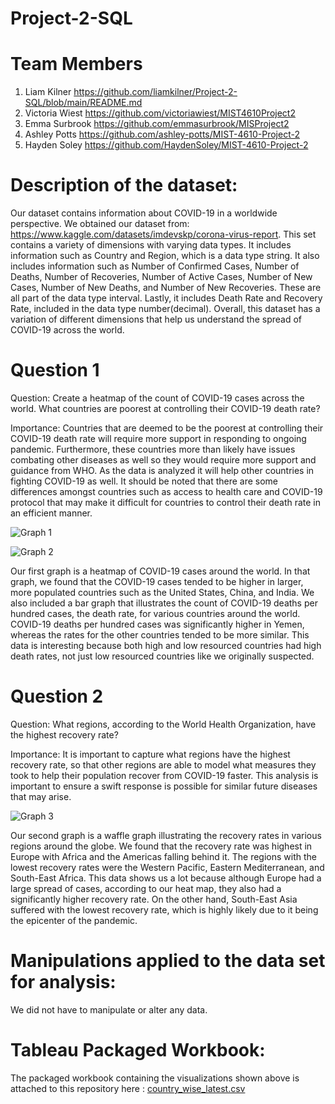 # Project-2-SQL

# Team Members

1. Liam Kilner https://github.com/liamkilner/Project-2-SQL/blob/main/README.md
2. Victoria Wiest https://github.com/victoriawiest/MIST4610Project2
3. Emma Surbrook https://github.com/emmasurbrook/MISProject2
4. Ashley Potts https://github.com/ashley-potts/MIST-4610-Project-2
5. Hayden Soley https://github.com/HaydenSoley/MIST-4610-Project-2


# Description of the dataset:
Our dataset contains information about COVID-19 in a worldwide perspective. We obtained our dataset from: https://www.kaggle.com/datasets/imdevskp/corona-virus-report. This set contains a variety of dimensions with varying data types. It includes information such as Country and Region, which is a data type string. It also includes information such as Number of Confirmed Cases, Number of Deaths,  Number of Recoveries, Number of Active Cases, Number of New Cases, Number of New Deaths, and Number of New Recoveries. These are all part of the data type interval. Lastly, it includes Death Rate and Recovery Rate, included in the data type number(decimal). Overall, this dataset has a variation of different dimensions that help us understand the spread of COVID-19 across the world.

# Question 1
Question: Create a heatmap of the count of COVID-19 cases across the world. What countries are poorest at controlling their COVID-19 death rate?

Importance: Countries that are deemed to be the poorest at controlling their COVID-19 death rate will require more support in responding to ongoing pandemic. Furthermore, these countries more than likely have issues combating other diseases as well so they would require more support and guidance from WHO. As the data is analyzed it will help other countries in fighting COVID-19 as well. It should be noted that there are some differences amongst countries such as access to health care and COVID-19 protocol that may make it difficult for countries to control their death rate in an efficient manner.

![Graph 1](https://github.com/liamkilner/Project-2-SQL/assets/141340172/9e89002f-6601-45c3-8195-1d44d1cd706a)

![Graph 2](https://github.com/liamkilner/Project-2-SQL/assets/141340172/b0d22ec2-27f5-4425-ba66-33d4380c9411)

Our first graph is a heatmap of COVID-19 cases around the world. In that graph, we found that the COVID-19 cases tended to be higher in larger, more populated countries such as the United States, China, and India. We also included a bar graph that illustrates the count of COVID-19 deaths per hundred cases, the death rate, for various countries around the world. COVID-19 deaths per hundred cases was significantly higher in Yemen, whereas the rates for the other countries tended to be more similar. This data is interesting because both high and low resourced countries had high death rates, not just low resourced countries like we originally suspected.

# Question 2
Question: What regions, according to the World Health Organization, have the highest recovery rate?

Importance: It is important to capture what regions have the highest recovery rate, so that other regions are able to model what measures they took to help their population recover from COVID-19 faster. This analysis is important to ensure a swift response is possible for similar future diseases that may arise. 

![Graph 3](https://github.com/liamkilner/Project-2-SQL/assets/141340172/1358a6e1-8eec-41e6-91c7-d159a6d28e04)

Our second graph is a waffle graph illustrating the recovery rates in various regions around the globe. We found that the recovery rate was highest in Europe with Africa and the Americas falling behind it. The regions with the lowest recovery rates were the Western Pacific, Eastern Mediterranean, and South-East Africa. This data shows us a lot because although Europe had a large spread of cases, according to our heat map, they also had a significantly higher recovery rate. On the other hand, South-East Asia suffered with the lowest recovery rate, which is highly likely due to it being the epicenter of the pandemic. 

# Manipulations applied to the data set for analysis:
We did not have to manipulate or alter any data.

# Tableau Packaged Workbook:
The packaged workbook containing the visualizations shown above is attached to this repository here : [country_wise_latest.csv](https://github.com/liamkilner/Project-2-SQL/files/13532316/country_wise_latest.csv)
